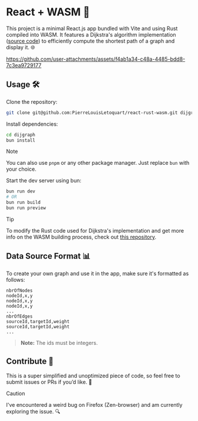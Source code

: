 # React + WASM 🚀

This project is a minimal React.js app bundled with Vite and using Rust compiled into WASM. It features a Dijkstra's algorithm implementation ([source code](#)) to efficiently compute the shortest path of a graph and display it. 🌐

https://github.com/user-attachments/assets/f4ab1a34-c48a-4485-bdd8-7c3ea9729177

## Usage 🛠️

Clone the repository:

```bash
git clone git@github.com:PierreLouisLetoquart/react-rust-wasm.git dijgraph
```

Install dependencies:

```bash
cd dijgraph
bun install
```

> [!NOTE]
> You can also use `pnpm` or any other package manager. Just replace `bun` with your choice.

Start the dev server using bun:

```bash
bun run dev
# OR
bun run build
bun run preview
```

> [!TIP]
> To modify the Rust code used for Dijkstra's implementation and get more info on the WASM building process, check out [this repository](#).

## Data Source Format 📊

To create your own graph and use it in the app, make sure it's formatted as follows:

```
nbrOfNodes
nodeId,x,y
nodeId,x,y
nodeId,x,y
...
nbrOfEdges
sourceId,targetId,weight
sourceId,targetId,weight
...
```

> **Note:** The ids must be integers.

## Contribute 🤝

This is a super simplified and unoptimized piece of code, so feel free to submit issues or PRs if you’d like. 🙌

> [!CAUTION]
> I've encountered a weird bug on Firefox (Zen-browser) and am currently exploring the issue. 🔍
